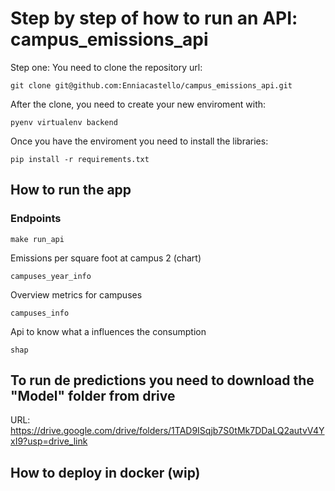 # Step by step of how to run an API: campus_emissions_api

Step one: You need to clone the repository url:

```
git clone git@github.com:Enniacastello/campus_emissions_api.git
```

After the clone, you need to create your new enviroment with:
```
pyenv virtualenv backend
```

Once you have the enviroment you need to install the libraries:

```
pip install -r requirements.txt
```

## How to run the app

### Endpoints
```
make run_api
``````
Emissions per square foot at campus 2 (chart)
```
campuses_year_info
```

Overview metrics for campuses
```
campuses_info
```
Api to know what a influences the consumption

```
shap
```


## To run de predictions you need to download the "Model" folder from drive

URL: https://drive.google.com/drive/folders/1TAD9ISqjb7S0tMk7DDaLQ2autvV4YxI9?usp=drive_link

## How to deploy in docker (wip)
